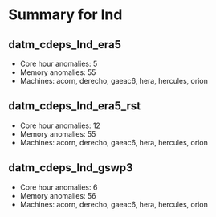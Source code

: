 # Summary for lnd

## datm_cdeps_lnd_era5
- Core hour anomalies: 5
- Memory anomalies: 55
- Machines: acorn, derecho, gaeac6, hera, hercules, orion

## datm_cdeps_lnd_era5_rst
- Core hour anomalies: 12
- Memory anomalies: 55
- Machines: acorn, derecho, gaeac6, hera, hercules, orion

## datm_cdeps_lnd_gswp3
- Core hour anomalies: 6
- Memory anomalies: 56
- Machines: acorn, derecho, gaeac6, hera, hercules, orion

